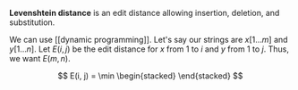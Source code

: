 **Levenshtein distance** is an edit distance allowing insertion, deletion, and substitution. 

We can use [[dynamic programming]]. Let's say our strings are $x[1\ldots m]$ and $y[1\ldots n]$. Let $E(i,j)$ be the edit distance for $x$ from $1$ to $i$ and $y$ from $1$ to $j$. Thus, we want $E(m, n)$.

$$
E(i, j) = \min \begin{stacked} \end{stacked}
$$